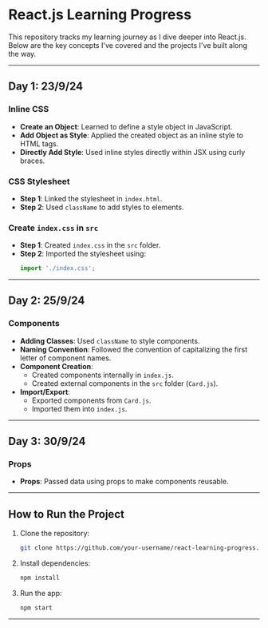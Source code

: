 # React.js Learning Progress

This repository tracks my learning journey as I dive deeper into React.js. Below are the key concepts I've covered and the projects I've built along the way.

---

## Day 1: 23/9/24

### Inline CSS
- **Create an Object**: Learned to define a style object in JavaScript.
- **Add Object as Style**: Applied the created object as an inline style to HTML tags.
- **Directly Add Style**: Used inline styles directly within JSX using curly braces.

### CSS Stylesheet
- **Step 1**: Linked the stylesheet in `index.html`.
- **Step 2**: Used `className` to add styles to elements.

### Create `index.css` in `src`
- **Step 1**: Created `index.css` in the `src` folder.
- **Step 2**: Imported the stylesheet using:
  ```javascript
  import './index.css';
  ```

---

## Day 2: 25/9/24

### Components
- **Adding Classes**: Used `className` to style components.
- **Naming Convention**: Followed the convention of capitalizing the first letter of component names.
- **Component Creation**: 
  - Created components internally in `index.js`.
  - Created external components in the `src` folder (`Card.js`).
- **Import/Export**: 
  - Exported components from `Card.js`.
  - Imported them into `index.js`.
  
---

## Day 3: 30/9/24

### Props
- **Props**: Passed data using props to make components reusable. 

---

## How to Run the Project
1. Clone the repository:
   ```bash
   git clone https://github.com/your-username/react-learning-progress.git
   ```
2. Install dependencies:
   ```bash
   npm install
   ```
3. Run the app:
   ```bash
   npm start
   ```

---
